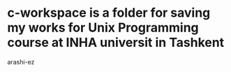 # c-workspace is a folder for saving my works for Unix Programming course at INHA universit in Tashkent 
arashi-ez
